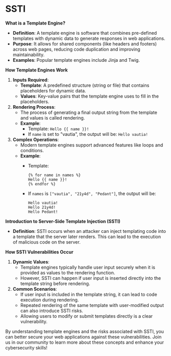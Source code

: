 # SSTI

**What is a Template Engine?**

* **Definition**: A template engine is software that combines pre-defined templates with dynamic data to generate responses in web applications.
* **Purpose**: It allows for shared components (like headers and footers) across web pages, reducing code duplication and improving maintainability.
* **Examples**: Popular template engines include Jinja and Twig.

**How Template Engines Work**

1. **Inputs Required**:
   * **Template**: A predefined structure (string or file) that contains placeholders for dynamic data.
   * **Values**: Key-value pairs that the template engine uses to fill in the placeholders.
2. **Rendering Process**:
   * The process of generating a final output string from the template and values is called rendering.
   * **Example**:
     * Template: `Hello {{ name }}!`
     * If `name` is set to "vautia", the output will be: `Hello vautia!`
3. **Complex Operations**:
   * Modern template engines support advanced features like loops and conditions.
   * **Example**:
     *   Template:

         ```
         {% for name in names %}
         Hello {{ name }}!
         {% endfor %}
         ```
     *   If `names` is `["vautia", "21y4d", "Pedant"]`, the output will be:

         ```
         Hello vautia!
         Hello 21y4d!
         Hello Pedant!
         ```

**Introduction to Server-Side Template Injection (SSTI)**

* **Definition**: SSTI occurs when an attacker can inject templating code into a template that the server later renders. This can lead to the execution of malicious code on the server.

**How SSTI Vulnerabilities Occur**

1. **Dynamic Values**:
   * Template engines typically handle user input securely when it is provided as values to the rendering function.
   * However, SSTI can happen if user input is inserted directly into the template string before rendering.
2. **Common Scenarios**:
   * If user input is included in the template string, it can lead to code execution during rendering.
   * Repeated rendering of the same template with user-modified output can also introduce SSTI risks.
   * Allowing users to modify or submit templates directly is a clear vulnerability.

By understanding template engines and the risks associated with SSTI, you can better secure your web applications against these vulnerabilities. Join us in our community to learn more about these concepts and enhance your cybersecurity skills!
